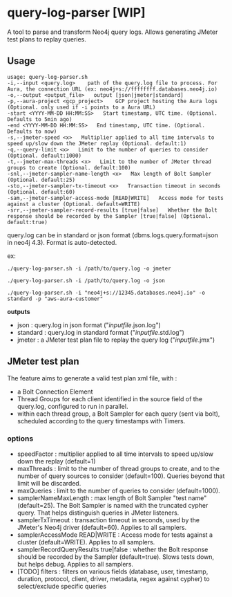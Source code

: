 # query-log-parser [WIP]
A tool to parse and transform Neo4j query logs.
Allows generating JMeter test plans to replay queries.

## Usage
```
usage: query-log-parser.sh 
-i,--input <query.log>    path of the query.log file to process. For Aura, the connection URL (ex: neo4j+s://ffffffff.databases.neo4j.io)
-o,--output <output_file>   output [json|jmeter|standard]
-p,--aura-project <gcp_project>    GCP project hosting the Aura logs (Optional. only used if -i points to a Aura URL)
-start <YYYY-MM-DD HH:MM:SS>   Start timestamp, UTC time. (Optional. Defaults to 5min ago)
-end <YYYY-MM-DD HH:MM:SS>   End timestamp, UTC time. (Optional. Defaults to now)
-s,--jmeter-speed <x>   Multiplier applied to all time intervals to speed up/slow down the JMeter replay (Optional. default:1)
-q,--query-limit <x>   Limit to the number of queries to consider (Optional. default:1000)
-t,--jmeter-max-threads <x>   Limit to the number of JMeter thread groups to create (Optional. default:100)
-snl,--jmeter-sampler-name-length <x>   Max length of Bolt Sampler (Optional. default:25)
-sto,--jmeter-sampler-tx-timeout <x>   Transaction timeout in seconds (Optional. default:60)
-sam,--jmeter-sampler-access-mode [READ|WRITE]   Access mode for tests against a cluster (Optional. default=WRITE)
-srr,--jmeter-sampler-record-results [true|false]   Whether the Bolt response should be recorded by the Sampler [true|false] (Optional. default:true)
```

query.log can be in standard or json format (dbms.logs.query.format=json in neo4j 4.3). Format is auto-detected.

ex:
```
./query-log-parser.sh -i /path/to/query.log -o jmeter

./query-log-parser.sh -i /path/to/query.log -o json

./query-log-parser.sh -i "neo4j+s://12345.databases.neo4j.io" -o standard -p "aws-aura-customer"
```

**outputs** 
* json : query.log in json format ("_inputfile_.json.log")
* standard : query.log in standard format ("_inputfile_.std.log")
* jmeter : a JMeter test plan file to replay the query log ("_inputfile_.jmx")

## JMeter test plan

The feature aims to generate a valid test plan xml file, with :
- a Bolt Connection Element 
- Thread Groups for each client identified in the source field of the query.log, configured to run in parallel.
- within each thread group, a Bolt Sampler for each query (sent via bolt), scheduled according to the query timestamps with Timers. 

### options
- speedFactor <decimal> : multiplier applied to all time intervals to speed up/slow down the replay (default=1)
- maxThreads <integer> : limit to the number of thread groups to create, and to the number of query sources to consider (default=100). Queries beyond that limit will be discarded.
- maxQueries <integer> : limit to the number of queries to consider (default=1000).
- samplerNameMaxLength <integer> : max length of Bolt Sampler "test name" (default=25). The Bolt Sampler is named with the truncated cypher query. That helps distinguish queries in JMeter listeners.
- samplerTxTimeout <integer> : transaction timeout in seconds, used by the JMeter's Neo4j driver (default=60). Applies to all samplers.
- samplerAccessMode READ|WRITE : Access mode for tests against a cluster (default=WRITE). Applies to all samplers.
- samplerRecordQueryResults true|false : whether the Bolt response should be recorded by the Sampler (default=true). Slows tests down, but helps debug. Applies to all samplers.
- [TODO] filters <some format> : filters on various fields (database, user, timestamp, duration, protocol, client, driver, metadata, regex against cypher) to select/exclude specific queries
